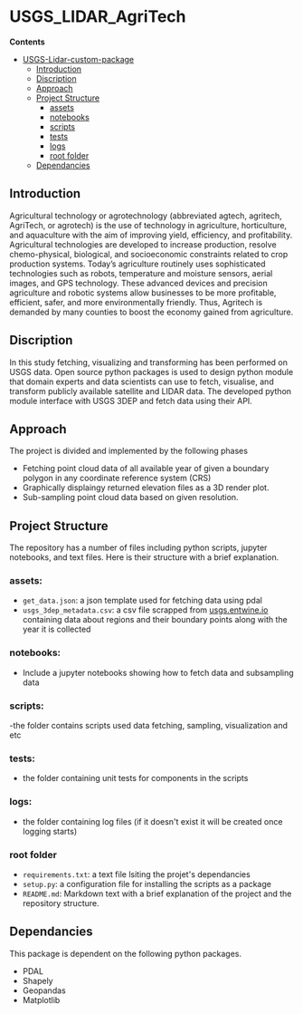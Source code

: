# USGS_LIDAR_AgriTech

**Contents**

- [USGS-Lidar-custom-package](#USGS-Lidar-custom-package)
  - [Introduction](#introduction)
  - [Discription](#discription)
  - [Approach](#approach)
  - [Project Structure](#project-structure)
    - [assets](#assets)
    - [notebooks](#notebooks)
    - [scripts](#scripts)
    - [tests](#tests)
    - [logs](#log)
    - [root folder](#root-folder)
  - [Dependancies](#Dependancies)

## Introduction

Agricultural technology or agrotechnology (abbreviated agtech, agritech, AgriTech, or agrotech) is the use of technology in agriculture, horticulture, and aquaculture with the aim of improving yield, efficiency, and profitability. Agricultural technologies are developed to increase production, resolve chemo-physical, biological, and socioeconomic constraints related to crop production systems. Today’s agriculture routinely uses sophisticated technologies such as robots, temperature and moisture sensors, aerial images, and GPS technology. These advanced devices and precision agriculture and robotic systems allow businesses to be more profitable, efficient, safer, and more environmentally friendly. Thus, Agritech is demanded by many counties to boost the economy gained from agriculture.

## Discription
In this study fetching, visualizing and transforming has been performed on USGS data. Open source python packages is used to design python module that domain experts and data scientists can use to fetch, visualise, and transform publicly available satellite and LIDAR data. The developed python module interface with USGS 3DEP and fetch data using their API. 

## Approach
The project is divided and implemented by the following phases
- Fetching point cloud data of all available year of given a boundary polygon in any coordinate reference system (CRS)
- Graphically displaingy returned elevation files as a 3D render plot.
- Sub-sampling point cloud data based on given resolution.

## Project Structure
The repository has a number of files including python scripts, jupyter notebooks, and text files. Here is their structure with a brief explanation.

### assets:
- `get_data.json`: a json template used for fetching data using pdal
- `usgs_3dep_metadata.csv`: a csv file scrapped from [usgs.entwine.io](https://usgs.entwine.io/) containing data about regions and their boundary points along with the year it is collected

### notebooks:
- Include a jupyter notebooks showing how to fetch data and subsampling data

### scripts:
-the folder contains scripts used data fetching, sampling, visualization and etc 
### tests:
- the folder containing unit tests for components in the scripts

### logs:
- the folder containing log files (if it doesn't exist it will be created once logging starts)

### root folder
- `requirements.txt`: a text file lsiting the projet's dependancies
- `setup.py`: a configuration file for installing the scripts as a package
- `README.md`: Markdown text with a brief explanation of the project and the repository structure.

## Dependancies
This package is dependent on the following python packages.
* PDAL
* Shapely
* Geopandas
* Matplotlib
